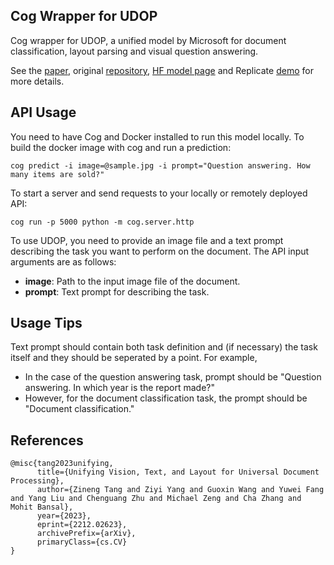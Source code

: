 ## Cog Wrapper for UDOP

Cog wrapper for UDOP, a unified model by Microsoft for document classification, layout parsing and visual question answering.

See the [paper](https://arxiv.org/pdf/2212.02623.pdf), original [repository](https://github.com/microsoft/i-Code/tree/main/i-Code-Doc), [HF model page](https://huggingface.co/microsoft/udop-large) and Replicate [demo](https://github.com/replicate/cog-udop) for more details.

## API Usage

You need to have Cog and Docker installed to run this model locally. To build the docker image with cog and run a prediction:

```
cog predict -i image=@sample.jpg -i prompt="Question answering. How many items are sold?"
```

To start a server and send requests to your locally or remotely deployed API:

```
cog run -p 5000 python -m cog.server.http
```

To use UDOP, you need to provide an image file and a text prompt describing the task you want to perform on the document. The API input arguments are as follows:

- **image**: Path to the input image file of the document.
- **prompt**: Text prompt for describing the task. 

## Usage Tips

Text prompt should contain both task definition and (if necessary) the task itself and they should be seperated by a point. For example,

- In the case of the question answering task, prompt  should be "Question answering. In which year is the report made?"
- However, for the document classification task, the prompt should be "Document classification."

## References

```
@misc{tang2023unifying,
      title={Unifying Vision, Text, and Layout for Universal Document Processing}, 
      author={Zineng Tang and Ziyi Yang and Guoxin Wang and Yuwei Fang and Yang Liu and Chenguang Zhu and Michael Zeng and Cha Zhang and Mohit Bansal},
      year={2023},
      eprint={2212.02623},
      archivePrefix={arXiv},
      primaryClass={cs.CV}
}
```
